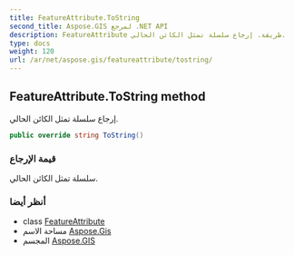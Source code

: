 ```yaml
---
title: FeatureAttribute.ToString
second_title: Aspose.GIS لمرجع .NET API
description: FeatureAttribute طريقة. إرجاع سلسلة تمثل الكائن الحالي.
type: docs
weight: 120
url: /ar/net/aspose.gis/featureattribute/tostring/
---
```

## FeatureAttribute.ToString method

إرجاع سلسلة تمثل الكائن الحالي.

```csharp
public override string ToString()
```

### قيمة الإرجاع

سلسلة تمثل الكائن الحالي.

### أنظر أيضا

* class [FeatureAttribute](../)
* مساحة الاسم [Aspose.Gis](../../featureattribute/)
* المجسم [Aspose.GIS](../../../)


